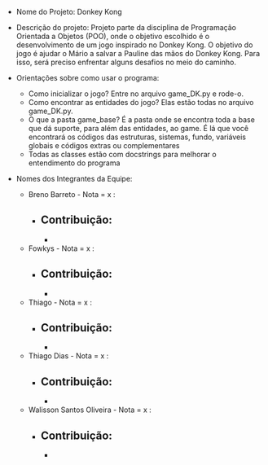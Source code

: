- Nome do Projeto: 
    Donkey Kong
- Descrição do projeto:
    Projeto parte da disciplina de Programação Orientada a Objetos (POO), onde o objetivo escolhido é o desenvolvimento de um jogo inspirado no Donkey Kong.
    O objetivo do jogo é ajudar o Mário a salvar a Pauline das mãos do Donkey Kong. Para isso, será preciso enfrentar alguns desafios no meio do caminho. 

- Orientações sobre como usar o programa:
    * Como inicializar o jogo?
         Entre no arquivo game_DK.py e rode-o.
    * Como encontrar as entidades do jogo?
        Elas estão todas no arquivo game_DK.py. 
    * O que  a pasta game_base? 
        É a pasta onde se encontra toda a base que dá suporte, para além das entidades, ao game. É lá que você encontrará os códigos das estruturas, sistemas, fundo, variáveis globais e códigos extras ou complementares
    * Todas as classes estão com docstrings para melhorar o entendimento  do programa

- Nomes dos Integrantes da Equipe:
    * Breno Barreto - Nota = x :
        - Contribuição:
            -
            -
    * Fowkys - Nota = x :
        - Contribuição:
            -
            -
    * Thiago - Nota = x :
        - Contribuição:
            -
            -
    * Thiago Dias - Nota = x :
        - Contribuição:
            -
            -
    * Walisson Santos Oliveira - Nota = x :
        - Contribuição:
            -
            -

